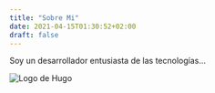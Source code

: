 ```yaml
---
title: "Sobre Mi"
date: 2021-04-15T01:30:52+02:00
draft: false
---
```


Soy un desarrollador entusiasta de las tecnologías...

![Logo de Hugo](/images/hugo.png)